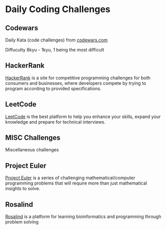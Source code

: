 # Daily Coding Challenges

## Codewars
Daily Kata (code challenges) from [codewars.com](https://www.codewars.com/)

Diffuculty 8kyu - 1kyu, 1 being the most difficult

## HackerRank
[HackerRank](https://www.hackerrank.com/) is a site for competitive programming challenges for both consumers and businesses, where developers compete by trying to program according to provided specifications.

## LeetCode
[LeetCode](https://leetcode.com/) is the best platform to help you enhance your skills, expand your knowledge and prepare for technical interviews.

## MISC Challenges
Miscellaneous challenges 

## Project Euler
[Project Euler](https://projecteuler.net/) is a series of challenging mathematical/computer programming problems that will require more than just mathematical insights to solve. 

## Rosalind
[Rosalind](http://rosalind.info/problems/list-view/) is a platform for learning bioinformatics and programming through problem solving